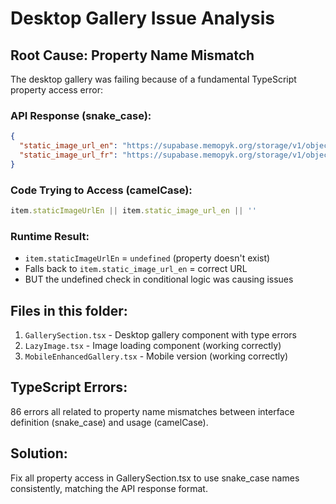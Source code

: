 # Desktop Gallery Issue Analysis

## Root Cause: Property Name Mismatch

The desktop gallery was failing because of a fundamental TypeScript property access error:

### API Response (snake_case):
```json
{
  "static_image_url_en": "https://supabase.memopyk.org/storage/v1/object/public/memopyk-videos/AAA_002_0000014-C.jpg",
  "static_image_url_fr": "https://supabase.memopyk.org/storage/v1/object/public/memopyk-videos/VitaminSeaC-C.jpg"
}
```

### Code Trying to Access (camelCase):
```typescript
item.staticImageUrlEn || item.static_image_url_en || ''
```

### Runtime Result:
- `item.staticImageUrlEn` = `undefined` (property doesn't exist)
- Falls back to `item.static_image_url_en` = correct URL
- BUT the undefined check in conditional logic was causing issues

## Files in this folder:
1. `GallerySection.tsx` - Desktop gallery component with type errors
2. `LazyImage.tsx` - Image loading component (working correctly)  
3. `MobileEnhancedGallery.tsx` - Mobile version (working correctly)

## TypeScript Errors:
86 errors all related to property name mismatches between interface definition (snake_case) and usage (camelCase).

## Solution:
Fix all property access in GallerySection.tsx to use snake_case names consistently, matching the API response format.